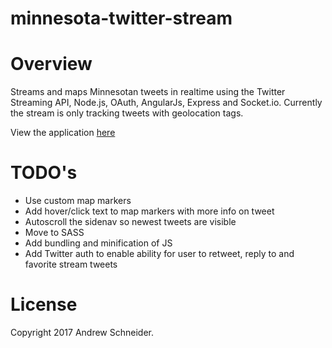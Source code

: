 # minnesota-twitter-stream

Overview
========
Streams and maps Minnesotan tweets in realtime using the Twitter Streaming API, Node.js, OAuth, AngularJs, Express and Socket.io.
Currently the stream is only tracking tweets with geolocation tags.

View the application [here](https://minnesota-twitter-stream.herokuapp.com/)

TODO's
========
* Use custom map markers
* Add hover/click text to map markers with more info on tweet
* Autoscroll the sidenav so newest tweets are visible
* Move to SASS
* Add bundling and minification of JS
* Add Twitter auth to enable ability for user to retweet, reply to and favorite stream tweets

License
========
Copyright 2017 Andrew Schneider.
